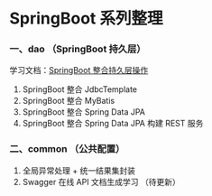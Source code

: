 # SpringBoot 系列整理  
### 一、dao  （SpringBoot 持久层）   
学习文档：[SpringBoot 整合持久层操作](https://www.yuque.com/u300253/learnjava/piot24)

1. SpringBoot 整合 JdbcTemplate   
2. SpringBoot 整合 MyBatis   
3. SpringBoot 整合 Spring Data JPA  
4. SpringBoot 整合 Spring Data JPA  构建 REST 服务  

### 二、common （公共配置）  
1. 全局异常处理  +  统一结果集封装  
2. Swagger 在线 API 文档生成学习  （待更新）
